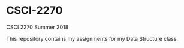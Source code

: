# CSCI-2270
CSCI 2270 Summer 2018

This repository contains my assignments for my Data Structure class.

